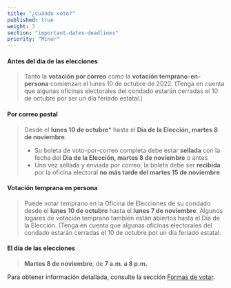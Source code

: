 ```yaml
---
title: "¿Cuándo voto?"
published: true
weight: 3
section: "important-dates-deadlines"
priority: "Minor"
---
```


#### **Antes del día de las elecciones**
> Tanto la **votación por correo** como la **votación temprano-en-persona** comienzan el lunes 10 de octubre de 2022. (Tenga en cuenta que algunas oficinas electorales del condado estarán cerradas el 10 de octubre por ser un día feriado estatal.)

#### **Por correo postal**
> Desde el **lunes 10 de octubre*** hasta el **Día de la Elección, martes 8 de noviembre**.
> - Su boleta de voto-por-correo completa debe estar **sellada** con la fecha del **Dia de la Elección, martes 8 de noviembre** o antes 
> - Una vez sellada y enviada por correo, la boleta debe ser **recibida** por la oficina electoral **no más tarde del martes 15 de noviembre** 

#### Votación temprana en persona  
> Puede votar temprano en la Oficina de Elecciones de su condado desde el **lunes 10 de octubre** hasta el **lunes 7 de noviembre**. Algunos lugares de votación temprano también están abiertos hasta el Día de la Elección. (Tenga en cuenta que algunas oficinas electorales del condado estarán cerradas el 10 de octubre por un día feriado estatal.

#### **El día de las elecciones**  
> **Martes 8 de noviembre**, de **7 a.m. a 8 p.m.** 

Para obtener información detallada, consulte la sección [Formas de votar](#section-ways-to-vote).  